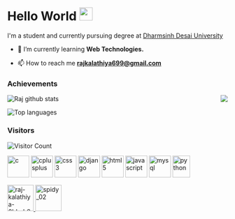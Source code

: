 # Hello World <img src="https://github.com/TheDudeThatCode/TheDudeThatCode/raw/master/Assets/Earth.gif" width="30" style = "margin-top=5px"/>
<p> I'm a student and currently pursuing degree at <a href="https://ddu.ac.in/">Dharmsinh Desai University</a> </p>

- 🌱 I’m currently learning **Web Technologies.**

- 📫 How to reach me **rajkalathiya699@gmail.com**

### Achievements
![Raj github stats](https://github-readme-stats.vercel.app/api?username=Spidy-crypto&show_icons=true)
<img align="right" src="https://github.com/rajput2107/rajput2107/blob/master/Assets/Developer.gif"/>

![Top languages](https://github-readme-stats.vercel.app/api/top-langs/?username=Spidy-crypto&layout=compact&langs_count=6&theme=graywhite)

### Visitors
![Visitor Count](https://profile-counter.glitch.me/Spidy-crypto/count.svg)

<p><img src="https://devicons.github.io/devicon/devicon.git/icons/c/c-original.svg" alt="c" width="50" height="50"/> <img src="https://devicons.github.io/devicon/devicon.git/icons/cplusplus/cplusplus-original.svg" alt="cplusplus" width="50" height="50"/> <img src="https://devicons.github.io/devicon/devicon.git/icons/css3/css3-original-wordmark.svg" alt="css3" width="50" height="50"/> <img src="https://devicons.github.io/devicon/devicon.git/icons/django/django-original.svg" alt="django" width="50" height="50"/> <img src="https://devicons.github.io/devicon/devicon.git/icons/html5/html5-original-wordmark.svg" alt="html5" width="50" height="50"/> <img src="https://devicons.github.io/devicon/devicon.git/icons/javascript/javascript-original.svg" alt="javascript" width="50" height="50"/> <img src="https://devicons.github.io/devicon/devicon.git/icons/mysql/mysql-original-wordmark.svg" alt="mysql" width="50" height="50"/> <img src="https://devicons.github.io/devicon/devicon.git/icons/python/python-original.svg" alt="python" width="40" height="50"/>
</p>


<p>
<a href="https://linkedin.com/in/raj-kalathiya-0bbab8193" target="_blank">
  <img  src="https://img.icons8.com/cute-clipart/64/000000/linkedin.png" alt="raj-kalathiya-0bbab8193" height="60" width="60" />
</a>
<a href="https://instagram.com/spidy_02" target="_blank">
  <img src="https://img.icons8.com/cute-clipart/64/000000/instagram-new.png" alt="spidy_02" height="60" width="60" />
</a>
</p>
